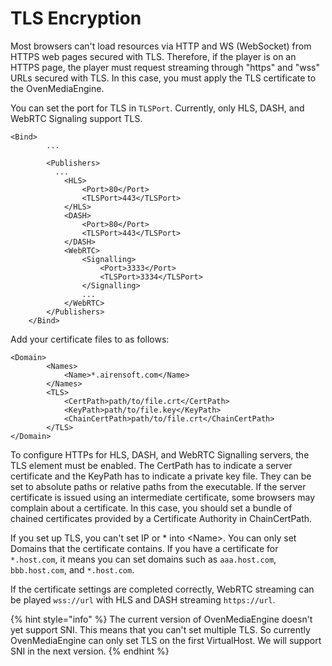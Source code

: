 # TLS Encryption

Most browsers can't load resources via HTTP and WS (WebSocket) from HTTPS web pages secured with TLS. Therefore, if the player is on an HTTPS page, the player must request streaming through "https" and "wss" URLs secured with TLS. In this case, you must apply the TLS certificate to the OvenMediaEngine.

You can set the port for TLS in `TLSPort`. Currently, only HLS, DASH, and WebRTC Signaling support TLS.

```markup
<Bind>
		...

		<Publishers>
		  ...
			<HLS>
				<Port>80</Port>
				<TLSPort>443</TLSPort>
			</HLS>
			<DASH>
				<Port>80</Port>
				<TLSPort>443</TLSPort>
			</DASH>
			<WebRTC>
				<Signalling>
					<Port>3333</Port>
					<TLSPort>3334</TLSPort>
				</Signalling>
				...
			</WebRTC>
		</Publishers>
	</Bind>
```

Add your certificate files to  as follows:

```markup
<Domain>
		<Names>
			<Name>*.airensoft.com</Name>
		</Names>
		<TLS>
			<CertPath>path/to/file.crt</CertPath>
			<KeyPath>path/to/file.key</KeyPath>
			<ChainCertPath>path/to/file.crt</ChainCertPath>
		</TLS>
</Domain>
```

To configure HTTPs for HLS, DASH, and WebRTC Signalling servers, the TLS element must be enabled. The CertPath has to indicate a server certificate and the KeyPath has to indicate a private key file. They can be set to absolute paths or relative paths from the executable. If the server certificate is issued using an intermediate certificate, some browsers may complain about a certificate. In this case, you should set a bundle of chained certificates provided by a Certificate Authority in ChainCertPath.

If you set up TLS, you can't set IP or \* into \<Name>. You can only set Domains that the certificate contains. If you have a certificate for `*.host.com`, it means you can set domains such as `aaa.host.com`, `bbb.host.com`, and `*.host.com`.

If the certificate settings are completed correctly, WebRTC streaming can be played `wss://url` with HLS and DASH streaming `https://url`.



{% hint style="info" %}
The current version of OvenMediaEngine doesn't yet support SNI. This means that you can't set multiple TLS. So currently OvenMediaEngine can only set TLS on the first VirtualHost. We will support SNI in the next version.
{% endhint %}

